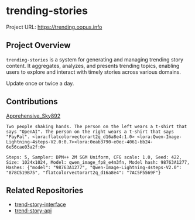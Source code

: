 # trending-stories

Project URL: https://trending.oopus.info

## Project Overview

`trending-stories` is a system for generating and managing trending story content. It aggregates, analyzes, and presents trending topics, enabling users to explore and interact with timely stories across various domains.

Update once or twice a day.

## Contributions

[Apprehensive_Sky892](https://www.reddit.com/r/FluxAI/comments/1oj71c3/comment/nm3uo0k/?utm_source=share&utm_medium=web3x&utm_name=web3xcss&utm_term=1&utm_content=share_button)

```
Two people shaking hands. The person on the left wears a t-shirt that says "OpenAI". The person on the right wears a t-shirt that says "PayPal". <lora:flatcolorvectorart2q_d16a8e4:1.0> <lora:Qwen-Image-Lightning-4steps-V2.0:0.7><lora:0eab3790-e0ec-4061-bb24-6e56cae03a2f:0>

Steps: 5, Sampler: DPM++ 2M SGM Uniform, CFG scale: 1.0, Seed: 422, Size: 1024x1024, Model: qwen_image_fp8_e4m3fn, Model hash: 98763A1277, Hashes: {"model": "98763A1277", "Qwen-Image-Lightning-4steps-V2.0": "878C519B75", "flatcolorvectorart2q_d16a8e4": "7AC5F5569F"}
```

## Related Repositories

- [trend-story-interface](https://github.com/sudoghut/trend-story-interface)
- [trend-story-api](https://github.com/sudoghut/trend-story-api)
